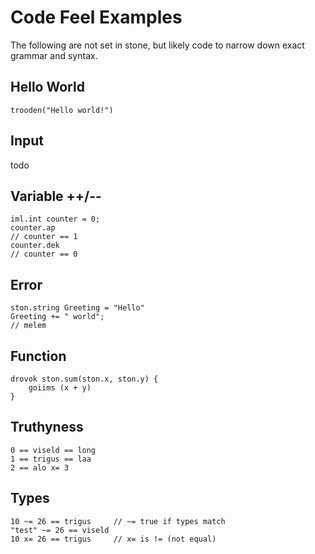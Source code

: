 # Code Feel Examples

The following are not set in stone, but likely code to narrow down exact grammar and syntax.

## Hello World
```Chimerik
trooden("Hello world!")
```

## Input
todo

## Variable ++/--
```Chimerik
iml.int counter = 0;
counter.ap
// counter == 1
counter.dek
// counter == 0
```

## Error
```Chimerik
ston.string Greeting = "Hello"
Greeting += " world";
// melem
```

## Function
```Chimerik
drovok ston.sum(ston.x, ston.y) {
    goiims (x + y)
}
```

## Truthyness
```Chimerik
0 == viseld == long
1 == trigus == laa
2 == alo x= 3
```

## Types
```Chimerik
10 ~= 26 == trigus     // ~= true if types match
"test" ~= 26 == viseld
10 x= 26 == trigus     // x= is != (not equal)
```
